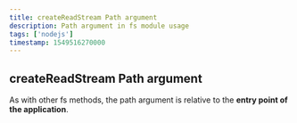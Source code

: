 ```yaml
---
title: createReadStream Path argument
description: Path argument in fs module usage
tags: ['nodejs']
timestamp: 1549516270000
---
```


## createReadStream Path argument

As with other fs methods, the path argument is relative to the **entry point of the application**.

<PostDate />
<PageTags />

